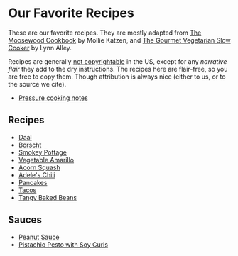# Our Favorite Recipes

These are our favorite recipes. They are mostly adapted from
[The Moosewood Cookbook](http://www.molliekatzen.com/books_moosewood_cookbook.php)
by Mollie Katzen, and
[The Gourmet Vegetarian Slow Cooker](https://www.amazon.com/Gourmet-Vegetarian-Slow-Cooker-Sophisticated/dp/158008074X)
by Lynn Alley.

Recipes are generally
[not copyrightable](https://paleoflourish.com/recipe-copyright/) in the US,
except for any _narrative flair_ they add to the dry instructions. The recipes
here are flair-free, so you are free to copy them. Though attribution is always
nice (either to us, or to the source we cite).

- [Pressure cooking notes](pressure-cooking.md)

## Recipes

- [Daal](daal.md)
- [Borscht](borscht.md)
- [Smokey Pottage](pottage.md)
- [Vegetable Amarillo](amarillo.md)
- [Acorn Squash](acorn-squash.md)
- [Adele's Chili](chili.md)
- [Pancakes](pancakes.md)
- [Tacos](tacos.md)
- [Tangy Baked Beans](baked-beans.md)

## Sauces

- [Peanut Sauce](peanut-sauce.md)
- [Pistachio Pesto with Soy Curls](pistachio-pesto.md)
